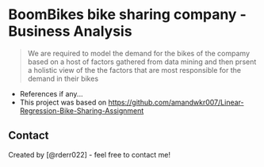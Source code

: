 # BoomBikes bike sharing company - Business Analysis 
>  We are required to model the demand for the bikes of the compamy based on a host of factors gathered from data mining and then prsent a holistic view of the the factors that are most responsible for the demand in their bikes 



- References if any...
- This project was based on https://github.com/amandwkr007/Linear-Regression-Bike-Sharing-Assignment


## Contact
Created by [@rderr022] - feel free to contact me!


